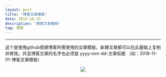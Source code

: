 ```yaml
---
layout: post
title: "博客文章模板"
date: 2019-10-15 
description: "博客文章模板"
tag: 博客 
---
```


------

​		这个是使用github搭建博客所需使用的文章模板，新建文章都可以在此基础上复制并修改。并且博客文章的名字也必须是 yyyy-mm-dd-文章标题 （如：2019-11-01-博客文章模板）

<div align="center">
	<img src="/images/posts/图片路径" />  
</div> 

